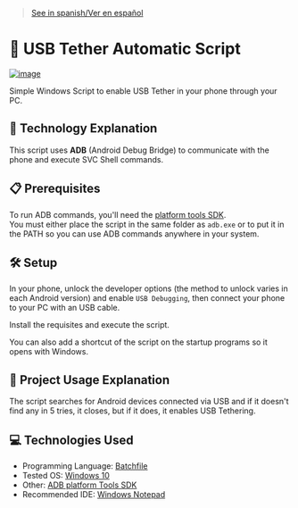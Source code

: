 > [See in spanish/Ver en español](https://github.com/LuisMiSanVe/AutoUSBTetherScript/blob/main/README.es.md)
# 🔌 USB Tether Automatic Script
[![image](https://img.shields.io/badge/Shell_Script-121011?style=for-the-badge&logo=gnu-bash&logoColor=white)]()

Simple Windows Script to enable USB Tether in your phone through your PC.

## 📝 Technology Explanation
This script uses **ADB** (Android Debug Bridge) to communicate with the phone and execute SVC Shell commands.

## 📋 Prerequisites
To run ADB commands, you'll need the [platform tools SDK](https://developer.android.com/tools/releases/platform-tools).\
You must either place the script in the same folder as `adb.exe` or to put it in the PATH so you can use ADB commands anywhere in your system.

## 🛠️ Setup
In your phone, unlock the developer options (the method to unlock varies in each Android version) and enable `USB Debugging`, then connect your phone to your PC with an USB cable.

Install the requisites and execute the script.

You can also add a shortcut of the script on the startup programs so it opens with Windows.

## 🚀 Project Usage Explanation
The script searches for Android devices connected via USB and if it doesn't find any in 5 tries, it closes, but if it does, it enables USB Tethering.

## 💻 Technologies Used
- Programming Language: [Batchfile](https://en.wikipedia.org/wiki/Batch_file)
- Tested OS: [Windows 10](https://www.microsoft.com/es-es/software-download/windows10)
- Other: [ADB platform Tools SDK](https://developer.android.com/tools/releases/platform-tools)
- Recommended IDE: [Windows Notepad](https://apps.microsoft.com/detail/9msmlrh6lzf3?hl=en-ES&gl=EN)
